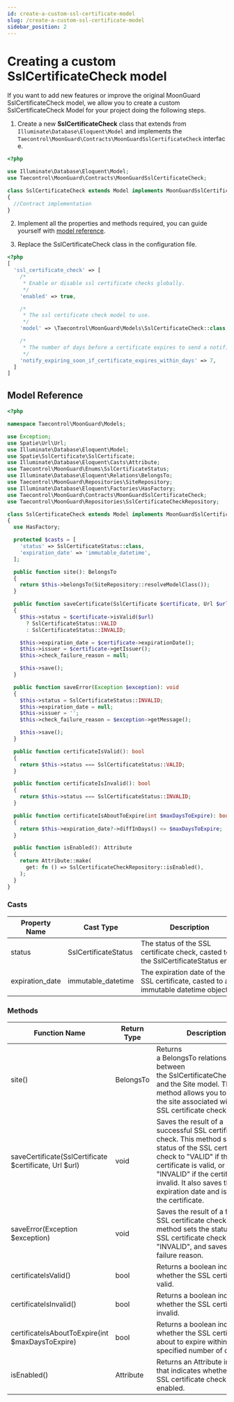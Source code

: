 ```yaml
---
id: create-a-custom-ssl-certificate-model
slug: /create-a-custom-ssl-certificate-model
sidebar_position: 2
---
```


# Creating a custom SslCertificateCheck model

If you want to add new features or improve the original MoonGuard
SslCertificateCheck model, we allow you to create a custom SslCertificateCheck
Model for your project doing the following steps.

1. Create a new **SslCertificateCheck** class that extends from 
`Illuminate\Database\Eloquent\Model` and implements the 
`Taecontrol\MoonGuard\Contracts\MoonGuardSslCertificateCheck` interface.

  ```php
  <?php

  use Illuminate\Database\Eloquent\Model;
  use Taecontrol\MoonGuard\Contracts\MoonGuardSslCertificateCheck;

  class SslCertificateCheck extends Model implements MoonGuardSslCertificateCheck
  {
    //Contract implementation
  }
  ```

2. Implement all the properties and methods required, you can guide yourself
with [model reference](./create-a-custom-ssl-certificate-model#model-reference).

3. Replace the SslCertificateCheck class in the configuration file.

  ```php
  <?php
  [
    'ssl_certificate_check' => [
      /*
       * Enable or disable ssl certificate checks globally.
       */
      'enabled' => true,

      /*
       * The ssl certificate check model to use.
       */
      'model' => \Taecontrol\MoonGuard\Models\SslCertificateCheck::class, -> // replace model

      /*
       * The number of days before a certificate expires to send a notification.
       */
      'notify_expiring_soon_if_certificate_expires_within_days' => 7,
    ]
  ]
  ```

## Model Reference

```php
<?php

namespace Taecontrol\MoonGuard\Models;

use Exception;
use Spatie\Url\Url;
use Illuminate\Database\Eloquent\Model;
use Spatie\SslCertificate\SslCertificate;
use Illuminate\Database\Eloquent\Casts\Attribute;
use Taecontrol\MoonGuard\Enums\SslCertificateStatus;
use Illuminate\Database\Eloquent\Relations\BelongsTo;
use Taecontrol\MoonGuard\Repositories\SiteRepository;
use Illuminate\Database\Eloquent\Factories\HasFactory;
use Taecontrol\MoonGuard\Contracts\MoonGuardSslCertificateCheck;
use Taecontrol\MoonGuard\Repositories\SslCertificateCheckRepository;

class SslCertificateCheck extends Model implements MoonGuardSslCertificateCheck
{
  use HasFactory;

  protected $casts = [
    'status' => SslCertificateStatus::class,
    'expiration_date' => 'immutable_datetime',
  ];

  public function site(): BelongsTo
  {
    return $this->belongsTo(SiteRepository::resolveModelClass());
  }

  public function saveCertificate(SslCertificate $certificate, Url $url): void
  {
    $this->status = $certificate->isValid($url)
      ? SslCertificateStatus::VALID
      : SslCertificateStatus::INVALID;

    $this->expiration_date = $certificate->expirationDate();
    $this->issuer = $certificate->getIssuer();
    $this->check_failure_reason = null;

    $this->save();
  }

  public function saveError(Exception $exception): void
  {
    $this->status = SslCertificateStatus::INVALID;
    $this->expiration_date = null;
    $this->issuer = '';
    $this->check_failure_reason = $exception->getMessage();

    $this->save();
  }

  public function certificateIsValid(): bool
  {
    return $this->status === SslCertificateStatus::VALID;
  }

  public function certificateIsInvalid(): bool
  {
    return $this->status === SslCertificateStatus::INVALID;
  }

  public function certificateIsAboutToExpire(int $maxDaysToExpire): bool
  {
    return $this->expiration_date?->diffInDays() <= $maxDaysToExpire;
  }

  public function isEnabled(): Attribute
  {
    return Attribute::make(
      get: fn () => SslCertificateCheckRepository::isEnabled(),
    );
  }
}
```

### Casts

| Property Name | Cast Type | Description |
| --- | --- | --- |
| status | SslCertificateStatus | The status of the SSL certificate check, casted to the SslCertificateStatus enum |
| expiration_date | immutable_datetime | The expiration date of the SSL certificate, casted to an immutable datetime object |

### Methods

| Function Name | Return Type | Description |
| --- | --- | --- |
| site() | BelongsTo | Returns a BelongsTo relationship between the SslCertificateCheck model and the Site model. This method allows you to retrieve the site associated with the SSL certificate check. |
| saveCertificate(SslCertificate $certificate, Url $url) | void | Saves the result of a successful SSL certificate check. This method sets the status of the SSL certificate check to "VALID" if the certificate is valid, or "INVALID" if the certificate is invalid. It also saves the expiration date and issuer of the certificate. |
| saveError(Exception $exception) | void | Saves the result of a failed SSL certificate check. This method sets the status of the SSL certificate check to "INVALID", and saves the failure reason. |
| certificateIsValid() | bool | Returns a boolean indicating whether the SSL certificate is valid. |
| certificateIsInvalid() | bool | Returns a boolean indicating whether the SSL certificate is invalid. |
| certificateIsAboutToExpire(int $maxDaysToExpire) | bool | Returns a boolean indicating whether the SSL certificate is about to expire within the specified number of days. |
| isEnabled() | Attribute | Returns an Attribute instance that indicates whether the SSL certificate check is enabled. |
